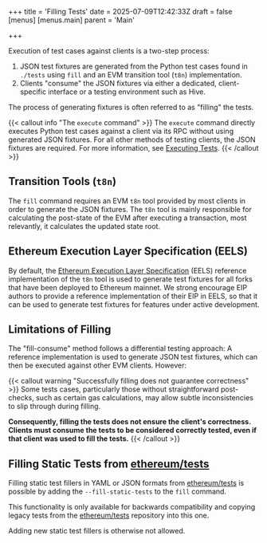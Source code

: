 +++
title = 'Filling Tests'
date = 2025-07-09T12:42:33Z
draft = false
[menus]
  [menus.main]
    parent = 'Main'

+++

Execution of test cases against clients is a two-step process:

1. JSON test fixtures are generated from the Python test cases found in `./tests` using `fill` and an EVM transition tool (`t8n`) implementation.
2. Clients "consume" the JSON fixtures via either a dedicated, client-specific interface or a testing environment such as Hive.

The process of generating fixtures is often referred to as "filling" the tests.

{{< callout info "The `execute` command" >}}
The `execute` command directly executes Python test cases against a client via its RPC without using generated JSON fixtures. For all other methods of testing clients, the JSON fixtures are required. For more information, see [Executing Tests](../running_tests/execute/main.md).
{{< /callout >}}

## Transition Tools (`t8n`)

The `fill` command requires an EVM `t8n` tool provided by most clients in order to generate the JSON fixtures. The `t8n` tool is mainly responsible for calculating the post-state of the EVM after executing a transaction, most relevantly, it calculates the updated state root.

## Ethereum Execution Layer Specification (EELS)

By default, the [Ethereum Execution Layer Specification](https://github.com/ethereum/execution-specs) (EELS) reference implementation of the `t8n` tool is used to generate test fixtures for all forks that have been deployed to Ethereum mainnet. We strong encourage EIP authors to provide a reference implementation of their EIP in EELS, so that it can be used to generate test fixtures for features under active development.

## Limitations of Filling

The "fill-consume" method follows a differential testing approach: A reference implementation is used to generate JSON test fixtures, which can then be executed against other EVM clients. However:

{{< callout warning "Successfully filling does not guarantee correctness" >}}
Some tests cases, particularly those without straightforward post-checks, such as certain gas calculations, may allow subtle inconsistencies to slip through during filling.

**Consequently, filling the tests does not ensure the client's correctness. Clients must consume the tests to be considered correctly tested, even if that client was used to fill the tests.**
{{< /callout >}}

## Filling Static Tests from [ethereum/tests](https://github.com/ethereum/tests)

Filling static test fillers in YAML or JSON formats from [ethereum/tests](https://github.com/ethereum/tests/tree/develop/src) is possible by adding the `--fill-static-tests` to the `fill` command.

This functionality is only available for backwards compatibility and copying legacy tests from the [ethereum/tests](https://github.com/ethereum/tests) repository into this one.

Adding new static test fillers is otherwise not allowed.
